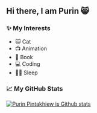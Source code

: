 ## Hi there, I am Purin 😸

### ✨ My Interests
<ul>
  <li>🐱 Cat</li>
  <li>📺 Animation</li>
  <li>📖 Book</li>
  <li>💻 Coding</li>
  <li>🛌🏻 Sleep</li>
</ul>

### 📈 My GitHub Stats
[![Purin Pintakhiew is Github stats](http://git-stats-profile.vercel.app/api/stats/?username=PurinPintakhiew)](https://github.com/PurinPintakhiew/git-stats)
